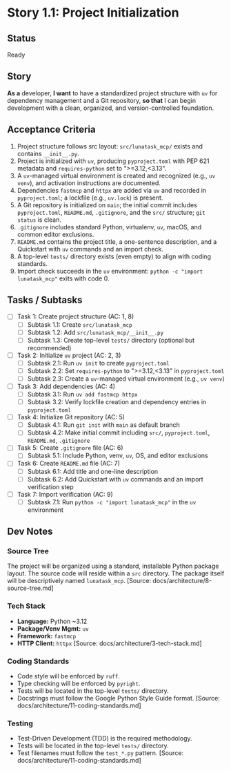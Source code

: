 # Story 1.1: Project Initialization

## Status
Ready

## Story
**As a** developer,
**I want** to have a standardized project structure with `uv` for dependency management and a Git repository,
**so that** I can begin development with a clean, organized, and version-controlled foundation.

## Acceptance Criteria
1. Project structure follows src layout: `src/lunatask_mcp/` exists and contains `__init__.py`.
2. Project is initialized with `uv`, producing `pyproject.toml` with PEP 621 metadata and `requires-python` set to ">=3.12,<3.13".
3. A `uv`-managed virtual environment is created and recognized (e.g., `uv venv`), and activation instructions are documented.
4. Dependencies `fastmcp` and `httpx` are added via `uv` and recorded in `pyproject.toml`; a lockfile (e.g., `uv.lock`) is present.
5. A Git repository is initialized on `main`; the initial commit includes `pyproject.toml`, `README.md`, `.gitignore`, and the `src/` structure; `git status` is clean.
6. `.gitignore` includes standard Python, virtualenv, `uv`, macOS, and common editor exclusions.
7. `README.md` contains the project title, a one-sentence description, and a Quickstart with `uv` commands and an import check.
8. A top-level `tests/` directory exists (even empty) to align with coding standards.
9. Import check succeeds in the `uv` environment: `python -c "import lunatask_mcp"` exits with code 0.

## Tasks / Subtasks
- [ ] Task 1: Create project structure (AC: 1, 8)
    - [ ] Subtask 1.1: Create `src/lunatask_mcp`
    - [ ] Subtask 1.2: Add `src/lunatask_mcp/__init__.py`
    - [ ] Subtask 1.3: Create top-level `tests/` directory (optional but recommended)
- [ ] Task 2: Initialize `uv` project (AC: 2, 3)
    - [ ] Subtask 2.1: Run `uv init` to create `pyproject.toml`
    - [ ] Subtask 2.2: Set `requires-python` to ">=3.12,<3.13" in `pyproject.toml`
    - [ ] Subtask 2.3: Create a `uv`-managed virtual environment (e.g., `uv venv`)
- [ ] Task 3: Add dependencies (AC: 4)
    - [ ] Subtask 3.1: Run `uv add fastmcp httpx`
    - [ ] Subtask 3.2: Verify lockfile creation and dependency entries in `pyproject.toml`
- [ ] Task 4: Initialize Git repository (AC: 5)
    - [ ] Subtask 4.1: Run `git init` with `main` as default branch
    - [ ] Subtask 4.2: Make initial commit including `src/`, `pyproject.toml`, `README.md`, `.gitignore`
- [ ] Task 5: Create `.gitignore` file (AC: 6)
    - [ ] Subtask 5.1: Include Python, venv, `uv`, OS, and editor exclusions
- [ ] Task 6: Create `README.md` file (AC: 7)
    - [ ] Subtask 6.1: Add title and one-line description
    - [ ] Subtask 6.2: Add Quickstart with `uv` commands and an import verification step
- [ ] Task 7: Import verification (AC: 9)
    - [ ] Subtask 7.1: Run `python -c "import lunatask_mcp"` in the `uv` environment

## Dev Notes

### Source Tree
The project will be organized using a standard, installable Python package layout. The source code will reside within a `src` directory. The package itself will be descriptively named `lunatask_mcp`. [Source: docs/architecture/8-source-tree.md]

### Tech Stack
*   **Language:** Python ~3.12
*   **Package/Venv Mgmt:** `uv`
*   **Framework:** `fastmcp`
*   **HTTP Client:** `httpx`
[Source: docs/architecture/3-tech-stack.md]

### Coding Standards
*   Code style will be enforced by `ruff`.
*   Type checking will be enforced by `pyright`.
*   Tests will be located in the top-level `tests/` directory.
*   Docstrings must follow the Google Python Style Guide format.
[Source: docs/architecture/11-coding-standards.md]

### Testing
*   Test-Driven Development (TDD) is the required methodology.
*   Tests will be located in the top-level `tests/` directory.
*   Test filenames must follow the `test_*.py` pattern.
[Source: docs/architecture/11-coding-standards.md]
